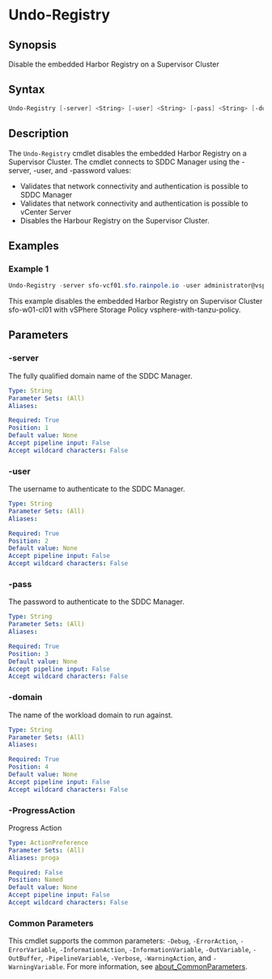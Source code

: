 # Undo-Registry

## Synopsis

Disable the embedded Harbor Registry on a Supervisor Cluster

## Syntax

```powershell
Undo-Registry [-server] <String> [-user] <String> [-pass] <String> [-domain] <String> [-ProgressAction <ActionPreference>] [<CommonParameters>]
```

## Description

The `Undo-Registry` cmdlet disables the embedded Harbor Registry on a Supervisor Cluster.
The cmdlet connects to SDDC Manager using the -server, -user, and -password values:

- Validates that network connectivity and authentication is possible to SDDC Manager
- Validates that network connectivity and authentication is possible to vCenter Server
- Disables the Harbour Registry on the Supervisor Cluster.

## Examples

### Example 1

```powershell
Undo-Registry -server sfo-vcf01.sfo.rainpole.io -user administrator@vsphere.local -pass VMw@re1! -domain sfo-w01
```

This example disables the embedded Harbor Registry on Supervisor Cluster sfo-w01-cl01 with vSPhere Storage Policy vsphere-with-tanzu-policy.

## Parameters

### -server

The fully qualified domain name of the SDDC Manager.

```yaml
Type: String
Parameter Sets: (All)
Aliases:

Required: True
Position: 1
Default value: None
Accept pipeline input: False
Accept wildcard characters: False
```

### -user

The username to authenticate to the SDDC Manager.

```yaml
Type: String
Parameter Sets: (All)
Aliases:

Required: True
Position: 2
Default value: None
Accept pipeline input: False
Accept wildcard characters: False
```

### -pass

The password to authenticate to the SDDC Manager.

```yaml
Type: String
Parameter Sets: (All)
Aliases:

Required: True
Position: 3
Default value: None
Accept pipeline input: False
Accept wildcard characters: False
```

### -domain

The name of the workload domain to run against.

```yaml
Type: String
Parameter Sets: (All)
Aliases:

Required: True
Position: 4
Default value: None
Accept pipeline input: False
Accept wildcard characters: False
```

### -ProgressAction

Progress Action

```yaml
Type: ActionPreference
Parameter Sets: (All)
Aliases: proga

Required: False
Position: Named
Default value: None
Accept pipeline input: False
Accept wildcard characters: False
```

### Common Parameters

This cmdlet supports the common parameters: `-Debug`, `-ErrorAction`, `-ErrorVariable`, `-InformationAction`, `-InformationVariable`, `-OutVariable`, `-OutBuffer`, `-PipelineVariable`, `-Verbose`, `-WarningAction`, and `-WarningVariable`. For more information, see [about_CommonParameters](http://go.microsoft.com/fwlink/?LinkID=113216).
